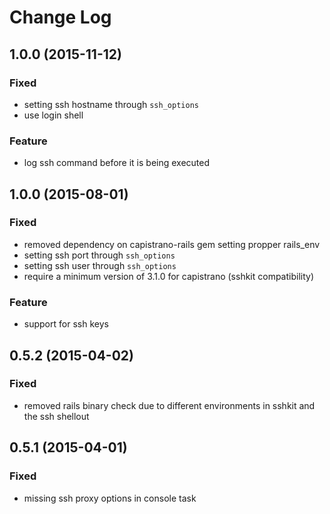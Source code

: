 # Change Log

## 1.0.0 (2015-11-12)
### Fixed
- setting ssh hostname through `ssh_options`
- use login shell

### Feature
- log ssh command before it is being executed

## 1.0.0 (2015-08-01)
### Fixed
- removed dependency on capistrano-rails gem setting propper rails_env
- setting ssh port through `ssh_options`
- setting ssh user through `ssh_options`
- require a minimum version of 3.1.0 for capistrano (sshkit compatibility)

### Feature
- support for ssh keys

## 0.5.2 (2015-04-02)
### Fixed
- removed rails binary check due to different environments in sshkit and the ssh shellout

## 0.5.1 (2015-04-01)
### Fixed
- missing ssh proxy options in console task
